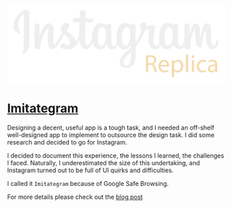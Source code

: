 ![IG logo](./public/Imitategram_logo_text-light.svg)

# [Imitategram](https://imitategram.vercel.app/)

Designing a decent, useful app is a tough task, and I needed an off-shelf well-designed app to implement to outsource the design task. I did some research and decided to go for Instagram.

I decided to document this experience, the lessons I learned, the challenges I faced. Naturally, I underestimated the size of this undertaking, and Instagram turned out to be full of UI quirks and difficulties.

I called it `Imitategram` because of Google Safe Browsing.

For more details please check out the [blog post](https://dev.to/alshakerm/building-an-instagram-replica-from-scratch-39fb)

